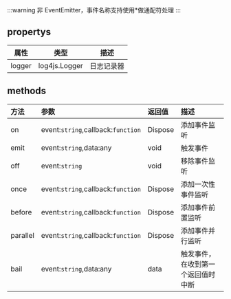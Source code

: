 :::warning
非 EventEmitter，事件名称支持使用*做通配符处理
:::
## propertys
| 属性 | 类型 | 描述 |
| ---- | ---- | ---- |
| logger |log4js.Logger | 日志记录器 |
## methods
| 方法 | 参数 | 返回值 | 描述 |
| :--- | :--- | :--- | :--- |
| on | event:`string`,callback:`function` | Dispose | 添加事件监听 |
| emit | event:`string`,data:any | void | 触发事件 |
| off | event:`string` | void | 移除事件监听 |
| once | event:`string`,callback:`function` | Dispose | 添加一次性事件监听 |
| before | event:`string`,callback:`function`| Dispose| 添加事件前置监听 |
| parallel | event:`string`,callback:`function`| Dispose| 添加事件并行监听 |
| bail | event:`string`,data:any | data | 触发事件，在收到第一个返回值时中断 |
